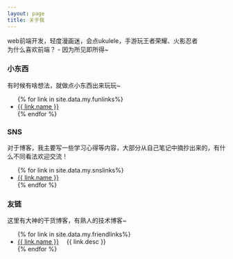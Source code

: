 ```yaml
---
layout: page
title: 关于我
---
```


<p class="message">
  web前端开发，轻度漫画迷，会点ukulele，手游玩王者荣耀、火影忍者 <br>
  为什么喜欢前端？ - 因为所见即所得~
</p>

### 小东西

有时候有啥想法，就做点小东西出来玩玩~
<ul>
	 {% for link in site.data.my.funlinks%}
        <li>
             <a href="{{ link.url }}" target="_blank">{{ link.name }}</a>
        </li>
      {% endfor %}
</ul>

### SNS

对于博客，我主要写一些学习心得等内容，大部分从自己笔记中摘抄出来的，有什么不同看法欢迎交流！
<ul>
	 {% for link in site.data.my.snslinks%}
        <li>
             <a href="{{ link.url }}" target="_blank">{{ link.name }}</a>
        </li>
      {% endfor %}
</ul>

### 友链

这里有大神的干货博客，有熟人的技术博客~
<ul>
	 {% for link in site.data.my.friendlinks%}
        <li>
             <a href="{{ link.url }}" target="_blank">{{ link.name }}</a> &emsp;{{ link.desc }}
        </li>
      {% endfor %}
</ul>
